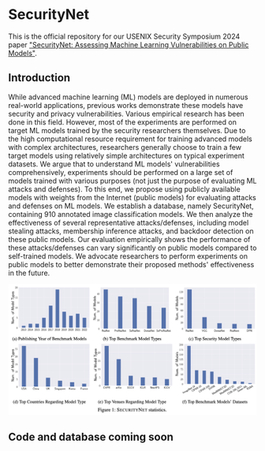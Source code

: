 # SecurityNet
This is the official repository for our USENIX Security Symposium 2024 paper ["SecurityNet: Assessing Machine Learning Vulnerabilities on Public Models"](https://www.usenix.org/conference/usenixsecurity24/presentation/zhang-boyang).

## Introduction  

While advanced machine learning (ML) models are deployed in numerous real-world applications, previous works demonstrate these models have security and privacy vulnerabilities.
Various empirical research has been done in this field.
However, most of the experiments are performed on target ML models trained by the security researchers themselves.
Due to the high computational resource requirement for training advanced models with complex architectures, researchers generally choose to train a few target models using relatively simple architectures on typical experiment datasets.
We argue that to understand ML models' vulnerabilities comprehensively, experiments should be performed on a large set of models trained with various purposes (not just the purpose of evaluating ML attacks and defenses).
To this end, we propose using publicly available models with weights from the Internet (public models) for evaluating attacks and defenses on ML models.
We establish a database, namely SecurityNet, containing 910 annotated image classification models.
We then analyze the effectiveness of several representative attacks/defenses, including model stealing attacks, membership inference attacks, and backdoor detection on these public models.
Our evaluation empirically shows the performance of these attacks/defenses can vary significantly on public models compared to self-trained models.
We advocate researchers to perform experiments on public models to better demonstrate their proposed methods' effectiveness in the future.

![SecurityNet Statistics](./figures/SecurityNet.png)

## Code and database coming soon
